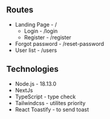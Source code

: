 ## Routes

- Landing Page - /
  - Login - /login
  - Register - /register
- Forgot password - /reset-password
- User list - /users

## Technologies

- Node.js - 18.13.0
- NextJs
- TypeScript - type check
- Tailwindcss - utilites priority
- React Toastify - to send toast
